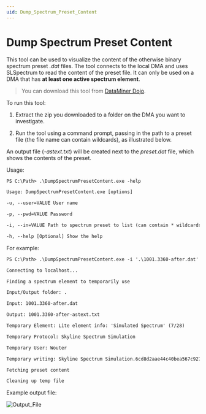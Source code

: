 ```yaml
---
uid: Dump_Spectrum_Preset_Content
---
```


# Dump Spectrum Preset Content

This tool can be used to visualize the content of the otherwise binary spectrum preset *.dat* files. The tool connects to the local DMA and uses SLSpectrum to read the content of the preset file. It can only be used on a DMA that has **at least one active spectrum element**.

> You can download this tool from [DataMiner Dojo](https://community.dataminer.services/download/dumpspectrumpresetcontent/).

To run this tool:

1. Extract the zip you downloaded to a folder on the DMA you want to investigate.

1. Run the tool using a command prompt, passing in the path to a preset file (the file name can contain wildcards), as illustrated below.

An output file (*-astext.txt*) will be created next to the *preset.dat* file, which shows the contents of the preset.

Usage:

```txt
PS C:\Path> .\DumpSpectrumPresetContent.exe -help

Usage: DumpSpectrumPresetContent.exe [options]

-u, --user=VALUE User name

-p, --pwd=VALUE Password

-i, --in=VALUE Path to spectrum preset to list (can contain * wildcards to tackle multiple files)

-h, --help [Optional] Show the help
```

For example:

```txt
PS C:\Path> .\DumpSpectrumPresetContent.exe -i '.\1001.3360-after.dat'

Connecting to localhost...

Finding a spectrum element to temporarily use

Input/Output folder: .

Input: 1001.3360-after.dat

Output: 1001.3360-after-astext.txt

Temporary Element: Lite element info: 'Simulated Spectrum' (7/28)

Temporary Protocol: Skyline Spectrum Simulation

Temporary User: Wouter

Temporary writing: Skyline Spectrum Simulation.6cd8d2aae44c40bea567c9275d1975cf-1001.3360-after

Fetching preset content

Cleaning up temp file
```

Example output file:

![Output_File](~/dataminer/images/Output_File.png)
